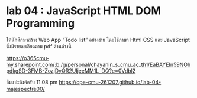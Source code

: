 # lab 04 : JavaScript HTML DOM Programming 

ให้นักศึกษาสร้าง Web App “Todo list” อย่างง่าย โดยใช้ภาษา Html CSS และ JavaScript ซึ่งมีรายละเอียดตาม pdf ด้านล่างนี้

https://o365cmu-my.sharepoint.com/:b:/g/personal/chayanin_s_cmu_ac_th1/EaBAYEIn59NOhpdkgSD-3FMB-ZozjDyQR2UIjeeMM1L_DQ?e=0Vdbl2

ลืมแปะลิงค์ครับ 11.08 pm
https://cpe-cmu-261207.github.io/lab-04-majespectre00/
